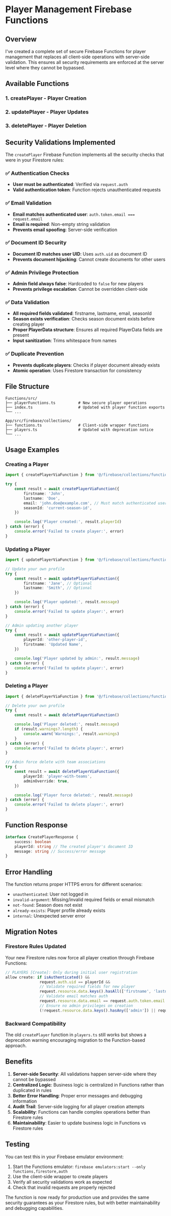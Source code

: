 # Player Management Firebase Functions

## Overview

I've created a complete set of secure Firebase Functions for player management that replaces all client-side operations with server-side validation. This ensures all security requirements are enforced at the server level where they cannot be bypassed.

## Available Functions

### 1. **createPlayer** - Player Creation

### 2. **updatePlayer** - Player Updates

### 3. **deletePlayer** - Player Deletion

## Security Validations Implemented

The `createPlayer` Firebase Function implements all the security checks that were in your Firestore rules:

### ✅ Authentication Checks

- **User must be authenticated**: Verified via `request.auth`
- **Valid authentication token**: Function rejects unauthenticated requests

### ✅ Email Validation

- **Email matches authenticated user**: `auth.token.email === request.email`
- **Email is required**: Non-empty string validation
- **Prevents email spoofing**: Server-side verification

### ✅ Document ID Security

- **Document ID matches user UID**: Uses `auth.uid` as document ID
- **Prevents document hijacking**: Cannot create documents for other users

### ✅ Admin Privilege Protection

- **Admin field always false**: Hardcoded to `false` for new players
- **Prevents privilege escalation**: Cannot be overridden client-side

### ✅ Data Validation

- **All required fields validated**: firstname, lastname, email, seasonId
- **Season exists verification**: Checks season document exists before creating player
- **Proper PlayerData structure**: Ensures all required PlayerData fields are present
- **Input sanitization**: Trims whitespace from names

### ✅ Duplicate Prevention

- **Prevents duplicate players**: Checks if player document already exists
- **Atomic operation**: Uses Firestore transaction for consistency

## File Structure

```
Functions/src/
├── playerFunctions.ts          # New secure player operations
├── index.ts                    # Updated with player function exports
└── ...

App/src/firebase/collections/
├── functions.ts                # Client-side wrapper functions
├── players.ts                  # Updated with deprecation notice
└── ...
```

## Usage Examples

### Creating a Player

```typescript
import { createPlayerViaFunction } from '@/firebase/collections/functions'

try {
	const result = await createPlayerViaFunction({
		firstname: 'John',
		lastname: 'Doe',
		email: 'john.doe@example.com', // Must match authenticated user's email
		seasonId: 'current-season-id',
	})

	console.log('Player created:', result.playerId)
} catch (error) {
	console.error('Failed to create player:', error)
}
```

### Updating a Player

```typescript
import { updatePlayerViaFunction } from '@/firebase/collections/functions'

// Update your own profile
try {
	const result = await updatePlayerViaFunction({
		firstname: 'Jane', // Optional
		lastname: 'Smith', // Optional
	})

	console.log('Player updated:', result.message)
} catch (error) {
	console.error('Failed to update player:', error)
}

// Admin updating another player
try {
	const result = await updatePlayerViaFunction({
		playerId: 'other-player-id',
		firstname: 'Updated Name',
	})

	console.log('Player updated by admin:', result.message)
} catch (error) {
	console.error('Failed to update player:', error)
}
```

### Deleting a Player

```typescript
import { deletePlayerViaFunction } from '@/firebase/collections/functions'

// Delete your own profile
try {
	const result = await deletePlayerViaFunction()

	console.log('Player deleted:', result.message)
	if (result.warnings?.length) {
		console.warn('Warnings:', result.warnings)
	}
} catch (error) {
	console.error('Failed to delete player:', error)
}

// Admin force delete with team associations
try {
	const result = await deletePlayerViaFunction({
		playerId: 'player-with-teams',
		adminOverride: true,
	})

	console.log('Player force deleted:', result.message)
} catch (error) {
	console.error('Failed to delete player:', error)
}
```

## Function Response

```typescript
interface CreatePlayerResponse {
	success: boolean
	playerId: string // The created player's document ID
	message: string // Success/error message
}
```

## Error Handling

The function returns proper HTTPS errors for different scenarios:

- `unauthenticated`: User not logged in
- `invalid-argument`: Missing/invalid required fields or email mismatch
- `not-found`: Season does not exist
- `already-exists`: Player profile already exists
- `internal`: Unexpected server error

## Migration Notes

### Firestore Rules Updated

Your new Firestore rules now force all player creation through Firebase Functions:

```javascript
// PLAYERS [Create]: Only during initial user registration
allow create: if isAuthenticated() &&
               request.auth.uid == playerId &&
               // Validate required fields for new player
               request.resource.data.keys().hasAll(['firstname', 'lastname', 'email']) &&
               // Validate email matches auth
               request.resource.data.email == request.auth.token.email &&
               // Ensure no admin privileges on creation
               (!request.resource.data.keys().hasAny(['admin']) || request.resource.data.admin == false);
```

### Backward Compatibility

The old `createPlayer` function in `players.ts` still works but shows a deprecation warning encouraging migration to the Function-based approach.

## Benefits

1. **Server-side Security**: All validations happen server-side where they cannot be bypassed
2. **Centralized Logic**: Business logic is centralized in Functions rather than duplicated in rules
3. **Better Error Handling**: Proper error messages and debugging information
4. **Audit Trail**: Server-side logging for all player creation attempts
5. **Scalability**: Functions can handle complex operations better than Firestore rules
6. **Maintainability**: Easier to update business logic in Functions vs Firestore rules

## Testing

You can test this in your Firebase emulator environment:

1. Start the Functions emulator: `firebase emulators:start --only functions,firestore,auth`
2. Use the client-side wrapper to create players
3. Verify all security validations work as expected
4. Check that invalid requests are properly rejected

The function is now ready for production use and provides the same security guarantees as your Firestore rules, but with better maintainability and debugging capabilities.

